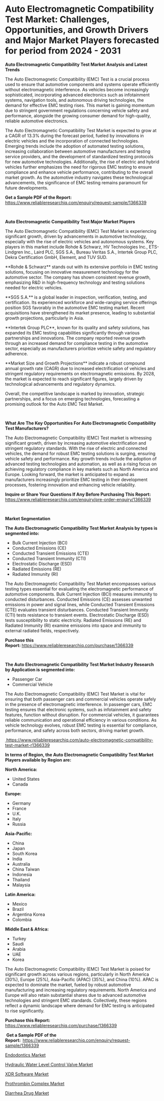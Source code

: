<p><h1>Auto Electromagnetic Compatibility Test Market: Challenges, Opportunities, and Growth Drivers and Major Market Players forecasted for period from 2024 - 2031</h1></p><p><strong>Auto Electromagnetic Compatibility Test Market Analysis and Latest Trends</strong></p>
<p><p>The Auto Electromagnetic Compatibility (EMC) Test is a crucial process used to ensure that automotive components and systems operate efficiently without electromagnetic interference. As vehicles become increasingly sophisticated, incorporating advanced electronics such as infotainment systems, navigation tools, and autonomous driving technologies, the demand for effective EMC testing rises. This market is gaining momentum due to stringent government regulations concerning vehicle safety and performance, alongside the growing consumer demand for high-quality, reliable automotive electronics.</p><p>The Auto Electromagnetic Compatibility Test Market is expected to grow at a CAGR of 13.3% during the forecast period, fueled by innovations in electric vehicles and the incorporation of connected technologies. Emerging trends include the adoption of automated testing solutions, increasing collaboration between automotive manufacturers and testing service providers, and the development of standardized testing protocols for new automotive technologies. Additionally, the rise of electric and hybrid vehicles further emphasizes the need for rigorous EMC testing to ensure compliance and enhance vehicle performance, contributing to the overall market growth. As the automotive industry navigates these technological advancements, the significance of EMC testing remains paramount for future developments.</p></p>
<p><strong>Get a Sample PDF of the Report:&nbsp;</strong> <a href="https://www.reliableresearchiq.com/enquiry/request-sample/1366339?utm_campaign=120&utm_medium=2&utm_source=Github&utm_content=ia&utm_term=05122024&utm_id=auto-electromagnetic-compatibility-test">https://www.reliableresearchiq.com/enquiry/request-sample/1366339</a></p>
<p>&nbsp;</p>
<p><strong>Auto Electromagnetic Compatibility Test Major Market Players</strong></p>
<p><p>The Auto Electromagnetic Compatibility (EMC) Test Market is experiencing significant growth, driven by advancements in automotive technology, especially with the rise of electric vehicles and autonomous systems. Key players in this market include Rohde & Schwarz, HV Technologies Inc., ETS-Lindgren Inc., Laird PLC, SGS S.A., Bureau Veritas S.A., Intertek Group PLC, Dekra Certification GmbH, Element, and TUV SUD.</p><p>**Rohde & Schwarz** stands out with its extensive portfolio in EMC testing solutions, focusing on innovative measurement technology for the automotive sector. The company has shown consistent revenue growth, emphasizing R&D in high-frequency technology and testing solutions needed for electric vehicles.</p><p>**SGS S.A.** is a global leader in inspection, verification, testing, and certification. Its experienced workforce and wide-ranging service offerings position SGS favorably in the automotive EMC testing market. Recent acquisitions have strengthened its market presence, leading to substantial growth projections, particularly in Asia.</p><p>**Intertek Group PLC**, known for its quality and safety solutions, has expanded its EMC testing capabilities significantly through various partnerships and innovations. The company reported revenue growth through an increased demand for compliance testing in the automotive sector, especially as manufacturers prioritize vehicle safety and regulatory adherence.</p><p>**Market Size and Growth Projections** indicate a robust compound annual growth rate (CAGR) due to increased electrification of vehicles and stringent regulatory requirements on electromagnetic emissions. By 2028, the market is expected to reach significant figures, largely driven by technological advancements and regulatory dynamics. </p><p>Overall, the competitive landscape is marked by innovation, strategic partnerships, and a focus on emerging technologies, forecasting a promising outlook for the Auto EMC Test Market.</p></p>
<p>&nbsp;</p>
<p><strong>What Are The Key Opportunities For Auto Electromagnetic Compatibility Test Manufacturers?</strong></p>
<p><p>The Auto Electromagnetic Compatibility (EMC) Test market is witnessing significant growth, driven by increasing automotive electrification and stringent regulatory standards. With the rise of electric and connected vehicles, the demand for robust EMC testing solutions is surging, ensuring vehicle safety and performance. Key growth trends include the adoption of advanced testing technologies and automation, as well as a rising focus on achieving regulatory compliance in key markets such as North America and Europe. Looking forward, the market is anticipated to expand as manufacturers increasingly prioritize EMC testing in their development processes, fostering innovation and enhancing vehicle reliability.</p></p>
<p><strong>Inquire or Share Your Questions If Any Before Purchasing This Report:</strong> <a href="https://www.reliableresearchiq.com/enquiry/pre-order-enquiry/1366339?utm_campaign=120&utm_medium=2&utm_source=Github&utm_content=ia&utm_term=05122024&utm_id=auto-electromagnetic-compatibility-test">https://www.reliableresearchiq.com/enquiry/pre-order-enquiry/1366339</a></p>
<p>&nbsp;</p>
<p><strong>Market Segmentation</strong></p>
<p><strong>The Auto Electromagnetic Compatibility Test Market Analysis by types is segmented into:</strong></p>
<p><ul><li>Bulk Current Injection (BCI)</li><li>Conducted Emissions (CE)</li><li>Conducted Transient Emissions (CTE)</li><li>Conducted Transient Immunity (CTI)</li><li>Electrostatic Discharge (ESD)</li><li>Radiated Emissions (RE)</li><li>Radiated Immunity (RI)</li></ul></p>
<p><p>The Auto Electromagnetic Compatibility Test Market encompasses various testing types essential for evaluating the electromagnetic performance of automotive components. Bulk Current Injection (BCI) measures immunity to conducted disturbances. Conducted Emissions (CE) assesses unwanted emissions in power and signal lines, while Conducted Transient Emissions (CTE) evaluates transient disturbances. Conducted Transient Immunity (CTI) tests resistance to transient events. Electrostatic Discharge (ESD) tests susceptibility to static electricity. Radiated Emissions (RE) and Radiated Immunity (RI) examine emissions into space and immunity to external radiated fields, respectively.</p></p>
<p><strong>Purchase this Report:&nbsp;</strong><a href="https://www.reliableresearchiq.com/purchase/1366339?utm_campaign=120&utm_medium=2&utm_source=Github&utm_content=ia&utm_term=05122024&utm_id=auto-electromagnetic-compatibility-test">https://www.reliableresearchiq.com/purchase/1366339</a></p>
<p>&nbsp;</p>
<p><strong>The Auto Electromagnetic Compatibility Test Market Industry Research by Application is segmented into:</strong></p>
<p><ul><li>Passenger Car</li><li>Commercial Vehicle</li></ul></p>
<p><p>The Auto Electromagnetic Compatibility (EMC) Test Market is vital for ensuring that both passenger cars and commercial vehicles operate safely in the presence of electromagnetic interference. In passenger cars, EMC testing ensures that electronic systems, such as infotainment and safety features, function without disruption. For commercial vehicles, it guarantees reliable communication and operational efficiency in various conditions. As vehicle technology evolves, robust EMC testing is essential for compliance, performance, and safety across both sectors, driving market growth.</p></p>
<p><a href="https://www.reliableresearchiq.com/auto-electromagnetic-compatibility-test-market-r1366339?utm_campaign=120&utm_medium=2&utm_source=Github&utm_content=ia&utm_term=05122024&utm_id=auto-electromagnetic-compatibility-test">&nbsp;https://www.reliableresearchiq.com/auto-electromagnetic-compatibility-test-market-r1366339</a></p>
<p><strong>In terms of Region, the Auto Electromagnetic Compatibility Test Market Players available by Region are:</strong></p>
<p>
    <p> <strong> North America: </strong>
        <ul>
            <li>United States</li>
            <li>Canada</li>
        </ul>
        </p> 
    <p> <strong> Europe: </strong>
        <ul>
            <li>Germany</li>
            <li>France</li>
            <li>U.K.</li>
            <li>Italy</li>
            <li>Russia</li>
        </ul>
        </p> 
    <p> <strong> Asia-Pacific: </strong>
        <ul>
            <li>China</li>
            <li>Japan</li>
            <li>South Korea</li>
            <li>India</li>
            <li>Australia</li>
            <li>China Taiwan</li>
            <li>Indonesia</li>
            <li>Thailand</li>
            <li>Malaysia</li>
        </ul>
        </p> 
    <p> <strong> Latin America: </strong>
        <ul>
            <li>Mexico</li>
            <li>Brazil</li>
            <li>Argentina Korea</li>
            <li>Colombia</li>
        </ul>
        </p> 
    <p> <strong> Middle East & Africa: </strong>
        <ul>
            <li>Turkey</li>
            <li>Saudi</li>
            <li>Arabia</li>
            <li>UAE</li>
            <li>Korea</li>
        </ul>
    </p>
    </p>
<p><p>The Auto Electromagnetic Compatibility (EMC) Test Market is poised for significant growth across various regions, particularly in North America (30%), Europe (25%), Asia-Pacific (APAC) (35%), and China (10%). APAC is expected to dominate the market, fueled by robust automotive manufacturing and increasing regulatory requirements. North America and Europe will also retain substantial shares due to advanced automotive technologies and stringent EMC standards. Collectively, these regions reflect a dynamic landscape where demand for EMC testing is anticipated to rise significantly.</p></p>
<p><strong>Purchase this Report: </strong><a href="https://www.reliableresearchiq.com/purchase/1366339?utm_campaign=120&utm_medium=2&utm_source=Github&utm_content=ia&utm_term=05122024&utm_id=auto-electromagnetic-compatibility-test">https://www.reliableresearchiq.com/purchase/1366339</a></p>
<p>&nbsp;<strong>Get a Sample PDF of the Report:&nbsp;&nbsp;</strong><a href="https://www.reliableresearchiq.com/enquiry/request-sample/1366339?utm_campaign=120&utm_medium=2&utm_source=Github&utm_content=ia&utm_term=05122024&utm_id=auto-electromagnetic-compatibility-test">https://www.reliableresearchiq.com/enquiry/request-sample/1366339</a></p>
<p><strong></strong></p>
<p><p><a href="https://www.linkedin.com/pulse/charting-future-comprehensive-analysis-global-endodontics-market-pma2c?utm_campaign=120&utm_medium=2&utm_source=Github&utm_content=ia&utm_term=05122024&utm_id=auto-electromagnetic-compatibility-test">Endodontics Market</a></p><p><a href="https://issuu.com/reportprime-2/docs/hydraulic-water-level-control-valve-market-size-20?utm_campaign=120&utm_medium=2&utm_source=Github&utm_content=ia&utm_term=05122024&utm_id=auto-electromagnetic-compatibility-test">Hydraulic Water Level Control Valve Market</a></p><p><a href="https://issuu.com/reportprime-2/docs/xdr-software-market-size-2030.pptx?utm_campaign=120&utm_medium=2&utm_source=Github&utm_content=ia&utm_term=05122024&utm_id=auto-electromagnetic-compatibility-test">XDR Software Market</a></p><p><a href="https://www.linkedin.com/pulse/prothrombin-complex-market-report-in-depth-analysis-industry-cqvec?utm_campaign=120&utm_medium=2&utm_source=Github&utm_content=ia&utm_term=05122024&utm_id=auto-electromagnetic-compatibility-test">Prothrombin Complex Market</a></p><p><a href="https://www.linkedin.com/pulse/diarrhea-drug-market-evaluation-trends-size-share-competitive-tsu9c?utm_campaign=120&utm_medium=2&utm_source=Github&utm_content=ia&utm_term=05122024&utm_id=auto-electromagnetic-compatibility-test">Diarrhea Drug Market</a></p></p>